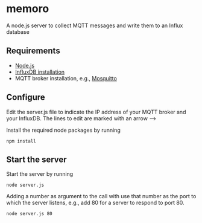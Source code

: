 # memoro
A node.js server to collect MQTT messages and write them to an Influx database

## Requirements
- [Node.js](https://nodejs.org/en/download/)
- [InfluxDB installation](https://portal.influxdata.com/downloads/)
- MQTT broker installation, e.g., [Mosquitto](https://mosquitto.org/download/)

## Configure
Edit the server.js file to indicate the IP address of your MQTT broker and your InfluxDB. The lines to edit are marked with an arrow -->

Install the required node packages by running
```
npm install
```

## Start the server
Start the server by running
```
node server.js 
```
Adding a number as argument to the call with use that number as the port to which the server listens, e.g., add 80 for a server to respond to port 80.
```
node server.js 80
```
